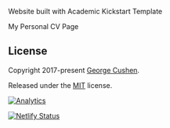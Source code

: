 Website built with Academic Kickstart Template

My Personal CV Page

## License

Copyright 2017-present [George Cushen](https://georgecushen.com).

Released under the [MIT](https://github.com/sourcethemes/academic-kickstart/blob/master/LICENSE.md) license.

[![Analytics](https://ga-beacon.appspot.com/UA-78646709-2/academic-kickstart/readme?pixel)](https://github.com/igrigorik/ga-beacon)

[![Netlify Status](https://api.netlify.com/api/v1/badges/e9741be4-8806-4dee-a916-d70fb7c6ef9d/deploy-status)](https://app.netlify.com/sites/marco-frisoli/deploys)